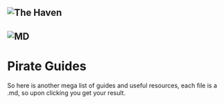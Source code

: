 ![The Haven](https://images-ext-2.discordapp.net/external/QHSnaEEpMYAF3C79drn7bcixFEX0TZ2y94xZSRH8YWk/%3Fsize%3D1024/https/cdn.discordapp.com/icons/766385976960352317/611e7d93d41f304c59cbca904ba45f22.jpeg?width=665&height=665)
---
![MD](https://img.shields.io/badge/--yellow?logo=markdown&style=flat-square)
---
# Pirate Guides
So here is another mega list of guides and useful resources, each file is a .md, so upon clicking you get your result.
